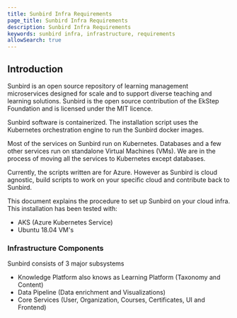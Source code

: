 ```yaml
---
title: Sunbird Infra Requirements
page_title: Sunbird Infra Requirements
description: Sunbird Infra Requirements
keywords: sunbird infra, infrastructure, requirements
allowSearch: true
---
```


## Introduction

Sunbird is an open source repository of learning management microservices designed for scale and to support diverse teaching and learning solutions. Sunbird is the open source contribution of the EkStep Foundation and is licensed under the MIT licence.

Sunbird software is containerized. The installation script uses the Kubernetes orchestration engine to run the Sunbird docker images.

Most of the services on Sunbird run on Kubernetes. Databases and a few other services run on standalone Virtual Machines (VMs). We are in the process of moving all the services to Kubernetes except databases.

Currently, the scripts written are for Azure.
However as Sunbird is cloud agnostic, build scripts to work on your specific cloud and contribute back to Sunbird.

This document explains the procedure to set up Sunbird on your cloud infra. This installation has been tested with:

* AKS (Azure Kubernetes Service)
* Ubuntu 18.04 VM's

### Infrastructure Components

Sunbird consists of 3 major subsystems

* Knowledge Platform also knows as Learning Platform (Taxonomy and Content)
* Data Pipeline (Data enrichment and Visualizations)
* Core Services (User, Organization, Courses, Certificates, UI and Frontend)
